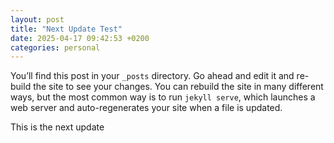 ```yaml
---
layout: post
title: "Next Update Test"
date: 2025-04-17 09:42:53 +0200
categories: personal
---
```


You’ll find this post in your `_posts` directory. Go ahead and edit it and re-build the site to see your changes. You can rebuild the site in many different ways, but the most common way is to run `jekyll serve`, which launches a web server and auto-regenerates your site when a file is updated.

This is the next update